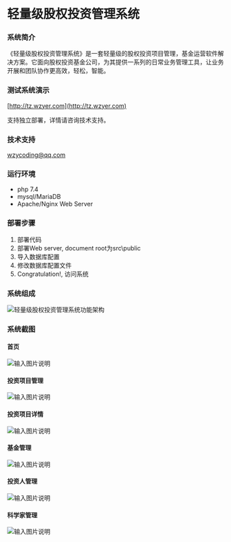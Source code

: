 # 轻量级股权投资管理系统

### 系统简介

《轻量级股权投资管理系统》是一套轻量级的股权投资项目管理，基金运营软件解决方案。它面向股权投资基金公司，为其提供一系列的日常业务管理工具，让业务开展和团队协作更高效，轻松，智能。

### 测试系统演示
[http://tz.wzyer.com](http://tz.wzyer.com)

支持独立部署，详情请咨询技术支持。

### 技术支持
[wzycoding@qq.com](mailto:wzycoding@qq.com)

### 运行环境
- php 7.4
- mysql/MariaDB
- Apache/Nginx Web Server
 

### 部署步骤
1. 部署代码
2. 部署Web server, document root为src\public
2. 导入数据库配置
3. 修改数据库配置文件
4. Congratulation!, 访问系统

### 系统组成
![轻量级股权投资管理系统功能架构](https://images.gitee.com/uploads/images/2022/0306/160915_39dfdc2a_10482337.png "轻量级股权投资管理系统功能架构.png")

### 系统截图
#### 首页
![输入图片说明](https://images.gitee.com/uploads/images/2022/0313/233947_402c89e6_10482337.jpeg "home.jpeg")
#### 投资项目管理
![输入图片说明](https://images.gitee.com/uploads/images/2022/0313/234021_9b34cfdb_10482337.jpeg "projects.jpeg")
#### 投资项目详情
![输入图片说明](https://images.gitee.com/uploads/images/2022/0313/234046_6dad75b1_10482337.jpeg "project_detail.jpeg")
#### 基金管理
![输入图片说明](https://images.gitee.com/uploads/images/2022/0313/234103_dc97637c_10482337.jpeg "funds.jpeg")
#### 投资人管理
![输入图片说明](https://images.gitee.com/uploads/images/2022/0313/234126_aedce0ff_10482337.jpeg "lps.jpeg")
#### 科学家管理
![输入图片说明](https://images.gitee.com/uploads/images/2022/0313/234144_6fc2e8be_10482337.jpeg "scients.jpeg")